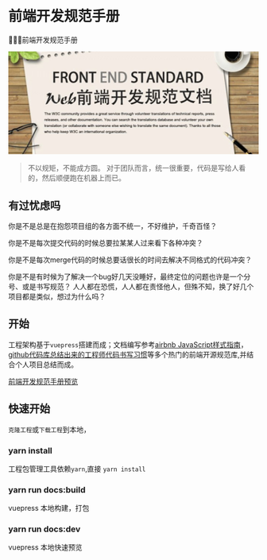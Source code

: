 # 前端开发规范手册

🎉🎉🎉前端开发规范手册

![standard.jpg](./docs/images/standard.jpg)

> 不以规矩，不能成方圆。 对于团队而言，统一很重要，代码是写给人看的，然后顺便跑在机器上而已。

## 有过忧虑吗

你是不是总是在抱怨项目组的各方面不统一，不好维护，千奇百怪？

你是不是每次提交代码的时候总要拉某某人过来看下各种冲突？

你是不是每次merge代码的时候总要话很长的时间去解决不同格式的代码冲突？

你是不是有时候为了解决一个bug好几天没睡好，最终定位的问题也许是一个分号、或是书写规范？ 人人都在恐慌，人人都在责怪他人，但殊不知，换了好几个项目都是类似，想过为什么吗？

## 开始

工程架构基于`vuepress`搭建而成；文档编写参考[airbnb JavaScript样式指南](https://github.com/airbnb/javascript)，[github代码库总结出来的工程师代码书写习惯](http://alloyteam.github.io/CodeGuide/#js-indentation)等多个热门的前端开源规范库,并结合个人项目总结而成。

[前端开发规范手册预览](https://wiki.niceboybao.com/front-end-develop-standard/)

## 快速开始

`克隆工程`或`下载工程`到本地，

### yarn install

工程包管理工具依赖`yarn`,直接 `yarn install`

### yarn run docs:build

vuepress 本地构建，打包

### yarn run docs:dev

vuepress 本地快速预览
